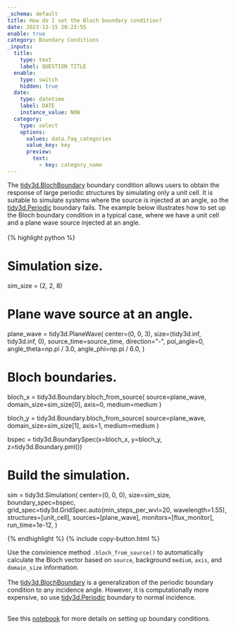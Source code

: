 ```yaml
---
_schema: default
title: How do I set the Bloch boundary condition?
date: 2023-12-15 20:23:55
enable: true
category: Boundary Conditions
_inputs:
  title:
    type: text
    label: QUESTION TITLE
  enable:
    type: switch
    hidden: true
  date:
    type: datetime
    label: DATE
    instance_value: NOW
  category:
    type: select
    options:
      values: data.faq_categories
      value_key: key
      preview:
        text:
          - key: category_name
---
```

<div><div>The <a target="_blank" rel="noopener" href="https://docs.flexcompute.com/projects/tidy3d/en/latest/_autosummary/tidy3d.BlochBoundary.html#tidy3d.BlochBoundary">tidy3d.BlochBoundary</a>&nbsp;boundary condition allows users to obtain the response of large periodic structures by simulating only a unit cell. It is suitable to simulate systems where the source is injected at an angle, so the <a target="_blank" rel="noopener" href="https://docs.flexcompute.com/projects/tidy3d/en/latest/_autosummary/tidy3d.Periodic.html#tidy3d.Periodic">tidy3d.Periodic</a>&nbsp;boundary fails. The example below illustrates how to set up the Bloch boundary condition in a typical case, where we have a unit cell and a plane wave source injected at an angle.</div><div> </div><div markdown class="code-snippet">{% highlight python %}

# Simulation size.
sim_size = (2, 2, 8)

# Plane wave source at an angle.
plane_wave = tidy3d.PlaneWave(
    center=(0, 0, 3),
    size=(tidy3d.inf, tidy3d.inf, 0),
    source_time=source_time,
    direction="-",
    pol_angle=0,
    angle_theta=np.pi / 3.0,
    angle_phi=np.pi / 6.0,
)

# Bloch boundaries.
bloch_x = tidy3d.Boundary.bloch_from_source(
  source=plane_wave,
  domain_size=sim_size[0],
  axis=0,
  medium=medium
)

bloch_y = tidy3d.Boundary.bloch_from_source(
  source=plane_wave,
  domain_size=sim_size[1],
  axis=1,
  medium=medium
)

bspec = tidy3d.BoundarySpec(x=bloch_x, y=bloch_y, z=tidy3d.Boundary.pml())

# Build the simulation.
sim = tidy3d.Simulation(
    center=(0, 0, 0),
    size=sim_size,
    boundary_spec=bspec,
    grid_spec=tidy3d.GridSpec.auto(min_steps_per_wvl=20, wavelength=1.55),
    structures=[unit_cell],
    sources=[plane_wave],
    monitors=[flux_monitor],
    run_time=1e-12,
)

{% endhighlight %}
{% include copy-button.html %}</div><div>Use the convinience method <code>.bloch_from_source()</code> to automatically calculate the Bloch vector based on <code>source</code>, background&nbsp;<code>medium</code>, <code>axis</code>, and <code>domain_size</code> information.</div><div> </div><div>The&nbsp;<a target="_blank" rel="noopener" href="https://docs.flexcompute.com/projects/tidy3d/en/latest/_autosummary/tidy3d.BlochBoundary.html#tidy3d.BlochBoundary">tidy3d.BlochBoundary</a> is a generalization of the periodic boundary condition to any incidence angle. However, it is computationally more expensive, so use <a target="_blank" rel="noopener" href="https://docs.flexcompute.com/projects/tidy3d/en/latest/_autosummary/tidy3d.Periodic.html#tidy3d.Periodic">tidy3d.Periodic</a>&nbsp;boundary to normal incidence.</div><div> </div></div>

See this [notebook](https://www.flexcompute.com/tidy3d/examples/notebooks/BoundaryConditions/) for more details on setting up boundary conditions.